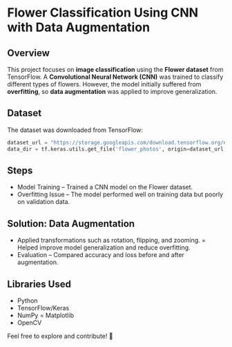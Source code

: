 # Flower Classification Using CNN with Data Augmentation  

## Overview  
This project focuses on **image classification** using the **Flower dataset** from TensorFlow. A **Convolutional Neural Network (CNN)** was trained to classify different types of flowers. However, the model initially suffered from **overfitting**, so **data augmentation** was applied to improve generalization.  

## Dataset  
The dataset was downloaded from TensorFlow:  

```python
dataset_url = "https://storage.googleapis.com/download.tensorflow.org/example_images/flower_photos.tgz"
data_dir = tf.keras.utils.get_file('flower_photos', origin=dataset_url, cache_dir='.', untar=True)
```
## Steps
- Model Training – Trained a CNN model on the Flower dataset.
- Overfitting Issue – The model performed well on training data but poorly on validation data.

## Solution: Data Augmentation
- Applied transformations such as rotation, flipping, and zooming.
= Helped improve model generalization and reduce overfitting.
- Evaluation – Compared accuracy and loss before and after augmentation.

## Libraries Used 
- Python
- TensorFlow/Keras
- NumPy
= Matplotlib
- OpenCV
  
Feel free to explore and contribute! 🚀
